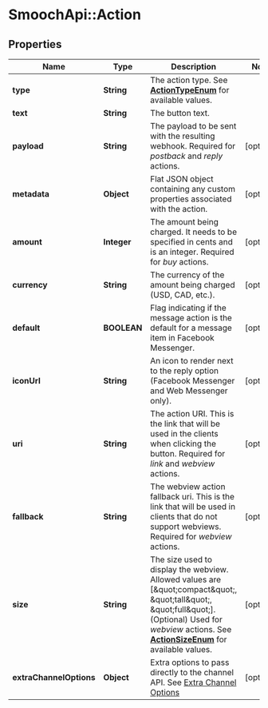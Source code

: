 # SmoochApi::Action

## Properties
Name | Type | Description | Notes
------------ | ------------- | ------------- | -------------
**type** | **String** | The action type. See [**ActionTypeEnum**](Enums.md#ActionTypeEnum) for available values. | 
**text** | **String** | The button text. | 
**payload** | **String** | The payload to be sent with the resulting webhook. Required for *postback* and *reply* actions.  | [optional] 
**metadata** | **Object** | Flat JSON object containing any custom properties associated with the action. | [optional] 
**amount** | **Integer** | The amount being charged. It needs to be specified in cents and is an integer. Required for *buy* actions.  | [optional] 
**currency** | **String** | The currency of the amount being charged (USD, CAD, etc.). | [optional] 
**default** | **BOOLEAN** | Flag indicating if the message action is the default for a message item in Facebook Messenger. | [optional] 
**iconUrl** | **String** | An icon to render next to the reply option (Facebook Messenger and Web Messenger only). | [optional] 
**uri** | **String** | The action URI. This is the link that will be used in the clients when clicking the button. Required for *link* and *webview* actions.  | [optional] 
**fallback** | **String** | The webview action fallback uri. This is the link that will be used in clients that do not support webviews. Required for *webview* actions.  | [optional] 
**size** | **String** | The size used to display the webview. Allowed values are [\&quot;compact\&quot;, \&quot;tall\&quot;, \&quot;full\&quot;]. (Optional) Used for *webview* actions. See [**ActionSizeEnum**](Enums.md#ActionSizeEnum) for available values.  | [optional] 
**extraChannelOptions** | **Object** | Extra options to pass directly to the channel API. See [Extra Channel Options](https://docs.smooch.io/rest#extra-channel-options-schema) | [optional] 


